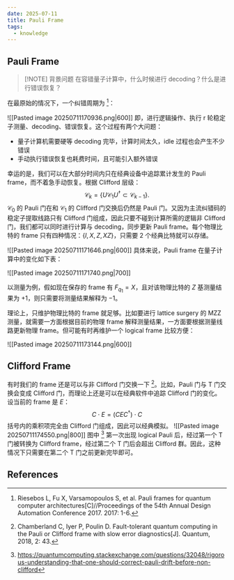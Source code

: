 ```yaml
---
date: 2025-07-11
title: Pauli Frame
tags:
  - knowledge
---
```


## Pauli Frame

> [!NOTE] 背景问题
> 在容错量子计算中，什么时候进行 decoding？什么是进行错误恢复？

在最原始的情况下，一个纠错周期为 [^1]：

![[Pasted image 20250711170936.png|600]]
即，进行逻辑操作、执行 r 轮稳定子测量、decoding、错误恢复。这个过程有两个大问题：
- 量子计算机需要硬等 decoding 完毕，计算时间太久，idle 过程也会产生不少错误
- 手动执行错误恢复也耗费时间，且可能引入额外错误

幸运的是，我们可以在大部分时间内只在经典设备中追踪累计发生的 Pauli frame，而不着急手动恢复。根据 Clifford 层级：
$$
\mathcal{C}_{k} = \{ U\mathcal{C}_{1}U^{\dagger}\subset \mathcal{C}_{k-1}\}.
$$
$\mathcal{C}_{0}$ 的 Pauli 门在和 $\mathcal{C}_{1}$ 的 Clifford 门交换后仍然是 Pauli 门。又因为主流纠错码的稳定子提取线路只有 Clifford 门组成，因此只要不碰到计算所需的逻辑非 Clifford 门，我们都可以同时进行计算与 decoding，同步更新 Pauli frame。每个物理比特的 frame 只有四种情况：$\{I, X, Z, XZ\}$，只需要 2 个经典比特就可以存储。

![[Pasted image 20250711171646.png|600]]
具体来说，Pauli frame 在量子计算中的变化如下表：

![[Pasted image 20250711171740.png|700]]

以测量为例，假如现在保存的 frame 有 $F_{q_{1}}=X$，且对该物理比特的 $Z$ 基测量结果为 $+1$，则只需要将测量结果解释为 $-1$。

理论上，只维护物理比特的 frame 就足够。比如要进行 lattice surgery 的 MZZ 测量，就需要一方面根据目前的物理 frame 解释测量结果，一方面要根据测量线路更新物理 frame。但可能有时再维护一个 logical frame 比较方便：

![[Pasted image 20250711173144.png|600]]

## Clifford Frame

有时我们的 frame 还是可以与非 Clifford 门交换一下 [^2]。比如，Pauli 门与 T 门交换会变成 Clifford 门，而理论上还是可以在经典软件中追踪 Clifford 门的变化。设当前的 frame 是 $E$：
$$
C \cdot E = (CEC^{\dagger})\cdot C
$$
括号内的乘积项完全由 Clifford 门组成，因此可以经典模拟。
![[Pasted image 20250711174550.png|800]]
图中 [^3] 第一次出现 logical Pauli 后，经过第一个 T 门被转换为 Clifford frame，经过第二个 T 门后会超出 Clifford 群。因此，这种情况下只需要在第二个 T 门之前更新完毕即可。

## References

[^1]: Riesebos L, Fu X, Varsamopoulos S, et al. Pauli frames for quantum computer architectures[C]//Proceedings of the 54th Annual Design Automation Conference 2017. 2017: 1-6.
[^2]: Chamberland C, Iyer P, Poulin D. Fault-tolerant quantum computing in the Pauli or Clifford frame with slow error diagnostics[J]. Quantum, 2018, 2: 43.
[^3]: https://quantumcomputing.stackexchange.com/questions/32048/rigorous-understanding-that-one-should-correct-pauli-drift-before-non-clifford
